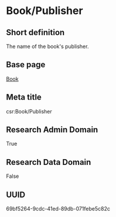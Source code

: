 # Book/Publisher
## Short definition
The name of the book's publisher.
## Base page
[Book](../../Objects/Book.md)
## Meta title
csr:Book/Publisher
## Research Admin Domain
True
## Research Data Domain
False
## UUID
69bf5264-9cdc-41ed-89db-071febe5c82c
